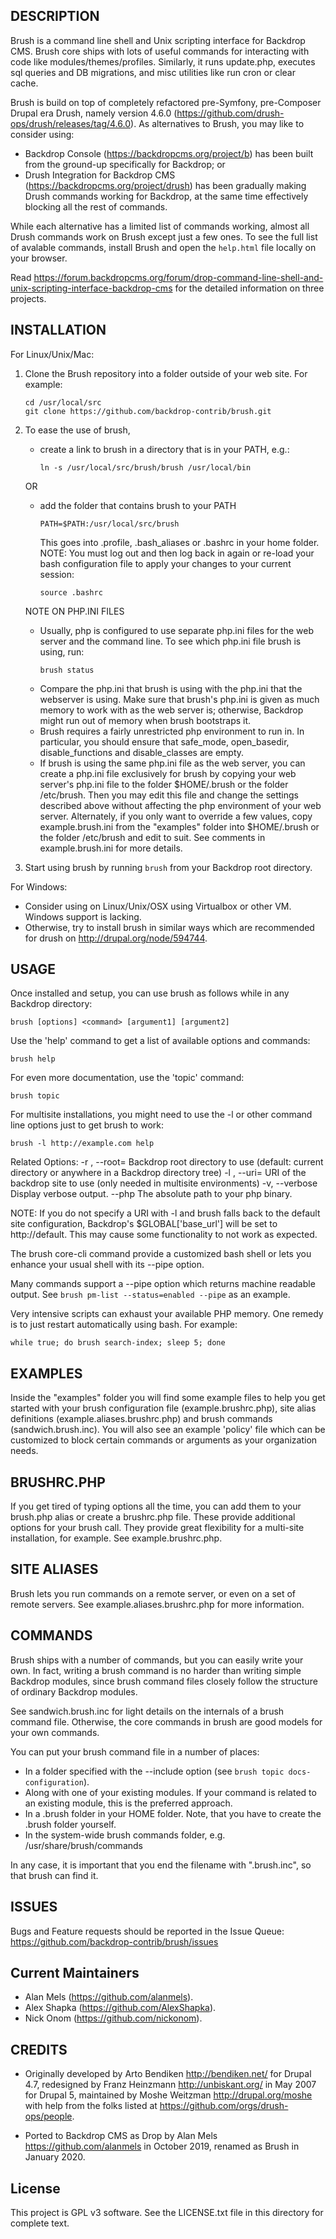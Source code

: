 DESCRIPTION
-----------
Brush is a command line shell and Unix scripting interface for Backdrop CMS. Brush core ships with lots of useful commands for interacting with code like modules/themes/profiles. Similarly, it runs update.php, executes sql queries and DB migrations, and misc utilities like run cron or clear cache.

Brush is build on top of completely refactored pre-Symfony, pre-Composer Drupal era Drush, namely version 4.6.0 (https://github.com/drush-ops/drush/releases/tag/4.6.0). As alternatives to Brush, you may like to consider using:

- Backdrop Console (https://backdropcms.org/project/b) has been built from the ground-up specifically for Backdrop;
or
- Drush Integration for Backdrop CMS (https://backdropcms.org/project/drush) has been gradually making Drush commands working for Backdrop, at the same time effectively blocking all the rest of commands.

While each alternative has a limited list of commands working, almost all Drush commands work on Brush except just a few ones. To see the full list of avalable commands, install Brush and open the `help.html` file locally on your browser.

Read https://forum.backdropcms.org/forum/drop-command-line-shell-and-unix-scripting-interface-backdrop-cms for the detailed information on three projects.

INSTALLATION
------------
For Linux/Unix/Mac:
  1. Clone the Brush repository into a folder outside of your web site. For example:
     ```
     cd /usr/local/src
     git clone https://github.com/backdrop-contrib/brush.git
     ```
  2. To ease the use of brush,
     - create a link to brush in a directory that is in your PATH, e.g.:
       ```
       ln -s /usr/local/src/brush/brush /usr/local/bin
       ```
     OR
     - add the folder that contains brush to your PATH
       ```
       PATH=$PATH:/usr/local/src/brush
       ```
       This goes into .profile, .bash_aliases or .bashrc in your home folder.
       NOTE:  You must log out and then log back in again or re-load your bash
       configuration file to apply your changes to your current session:
       ```
       source .bashrc
       ```

     NOTE ON PHP.INI FILES
     - Usually, php is configured to use separate php.ini files for the web server
       and the command line.  To see which php.ini file brush is using, run:
       ```
       brush status
       ```
     - Compare the php.ini that brush is using with the php.ini that the webserver is
       using.  Make sure that brush's php.ini is given as much memory to work with as
       the web server is; otherwise, Backdrop might run out of memory when brush
       bootstraps it.
     - Brush requires a fairly unrestricted php environment to run in.  In particular,
       you should ensure that safe_mode, open_basedir, disable_functions and
       disable_classes are empty.
     - If brush is using the same php.ini file as the web server, you can create
       a php.ini file exclusively for brush by copying your web server's php.ini
       file to the folder $HOME/.brush or the folder /etc/brush.  Then you may edit
       this file and change the settings described above without affecting the
       php environment of your web server.  Alternately, if you only want to
       override a few values, copy example.brush.ini from the "examples" folder
       into $HOME/.brush or the folder /etc/brush and edit to suit.  See comments
       in example.brush.ini for more details.

  3. Start using brush by running `brush` from your Backdrop root directory.

For Windows:

  - Consider using on Linux/Unix/OSX using Virtualbox or other VM. Windows support is lacking.
  - Otherwise, try to install brush in similar ways which are recommended for drush on
    http://drupal.org/node/594744.

USAGE
-----
Once installed and setup, you can use brush as follows while in
any Backdrop directory:

  ```
  brush [options] <command> [argument1] [argument2]
  ```

Use the 'help' command to get a list of available options and commands:

  ```
  brush help
  ```

For even more documentation, use the 'topic' command:

  ```
  brush topic
  ```

For multisite installations, you might need to use the -l or other command line
options just to get brush to work:

  ```
  brush -l http://example.com help
  ```

Related Options:
  -r <path>, --root=<path>      Backdrop root directory to use
                                (default: current directory or anywhere in a Backdrop directory tree)
  -l <uri> , --uri=<uri>        URI of the backdrop site to use
                                (only needed in multisite environments)
  -v, --verbose                 Display verbose output.
  --php                         The absolute path to your php binary.

NOTE: If you do not specify a URI with -l and brush falls back to the default
site configuration, Backdrop's $GLOBAL['base_url'] will be set to http://default.
This may cause some functionality to not work as expected.

The brush core-cli command provide a customized bash shell or lets you enhance
your usual shell with its --pipe option.

Many commands support a --pipe option which returns machine readable output. See
`brush pm-list --status=enabled --pipe` as an example.

Very intensive scripts can exhaust your available PHP memory. One remedy is to
just restart automatically using bash. For example:

    while true; do brush search-index; sleep 5; done

EXAMPLES
--------
Inside the "examples" folder you will find some example files to help you
get started with your brush configuration file (example.brushrc.php),
site alias definitions (example.aliases.brushrc.php) and brush commands
(sandwich.brush.inc). You will also see an example 'policy' file which
can be customized to block certain commands or arguments as your organization
needs.

BRUSHRC.PHP
--------
If you get tired of typing options all the time, you can add them to your brush.php alias or
create a brushrc.php file. These provide additional options for your brush call. They provide
great flexibility for a multi-site installation, for example. See example.brushrc.php.

SITE ALIASES
--------
Brush lets you run commands on a remote server, or even on a set of remote servers.
See example.aliases.brushrc.php for more information.

COMMANDS
--------
Brush ships with a number of commands, but you can easily write
your own. In fact, writing a brush command is no harder than writing simple
Backdrop modules, since brush command files closely follow the structure of
ordinary Backdrop modules.

See sandwich.brush.inc for light details on the internals of a brush command file.
Otherwise, the core commands in brush are good models for your own commands.

You can put your brush command file in a number of places:

  - In a folder specified with the --include option (see `brush topic docs-configuration`).
  - Along with one of your existing modules. If your command is related to an
    existing module, this is the preferred approach.
  - In a .brush folder in your HOME folder. Note, that you have to create the
    .brush folder yourself.
  - In the system-wide brush commands folder, e.g. /usr/share/brush/commands

In any case, it is important that you end the filename with ".brush.inc", so
that brush can find it.

ISSUES
------
Bugs and Feature requests should be reported in the Issue Queue: https://github.com/backdrop-contrib/brush/issues

Current Maintainers
-------------------

- Alan Mels (https://github.com/alanmels).
- Alex Shapka (https://github.com/AlexShapka).
- Nick Onom (https://github.com/nickonom).


CREDITS
-------

- Originally developed by Arto Bendiken <http://bendiken.net/> for Drupal 4.7, redesigned by Franz Heinzmann <http://unbiskant.org/> in May 2007 for Drupal 5, maintained by Moshe Weitzman <http://drupal.org/moshe> with help from the folks listed at https://github.com/orgs/drush-ops/people.

- Ported to Backdrop CMS as Drop by Alan Mels <https://github.com/alanmels> in October 2019, renamed as Brush in January 2020.

License
-------

This project is GPL v3 software. See the LICENSE.txt file in this directory for
complete text.
